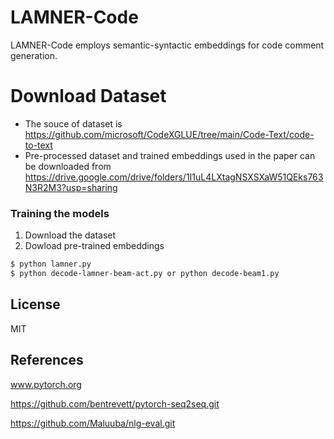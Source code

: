 # LAMNER-Code


LAMNER-Code employs semantic-syntactic embeddings for code comment generation.
# Download Dataset

  - The souce of dataset is https://github.com/microsoft/CodeXGLUE/tree/main/Code-Text/code-to-text
  - Pre-processed dataset and trained embeddings used in the paper can be downloaded from https://drive.google.com/drive/folders/1I1uL4LXtagNSXSXaW51QEks763N3R2M3?usp=sharing

### Training the models
1. Download the dataset
2. Dowload pre-trained embeddings

```sh
$ python lamner.py 
$ python decode-lamner-beam-act.py or python decode-beam1.py 
```

License
----
MIT

References
----

www.pytorch.org

https://github.com/bentrevett/pytorch-seq2seq.git

https://github.com/Maluuba/nlg-eval.git
